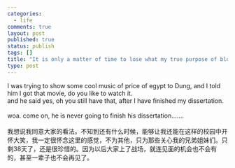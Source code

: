 ```yaml
--- 
categories: 
  - life
comments: true
layout: post
published: true
status: publish
tags: []
title: "It is only a matter of time to lose what my true purpose of blogging when I can't write what I would've written otherwised thanks to the publicity. AXI, I hate it."
type: post
---
```

<div id="msgcns!3725CC0EE38B1F6!1102" class="bvMsg">I was trying to show some cool music of price of egypt to Dung, and I told him I got that movie, do you like to watch it.<br>and he said yes, oh you still have that, after I have finished my dissertation.<br><br>woa. come on, he is never going to finish his dissertation.......<br><br>我想说我同意大家的看法。不知到还有什么时候，能够让我还能在这样的校园中开怀大笑，我一定很怀念这里的感觉，不为其他，只为那些关心我的兄弟姐妹们。只剩38天了，还是很珍惜的。因为以后大家上了战场，就连见面的机会也不会有的，甚至一辈子也不会再见了。<br>
</div>

